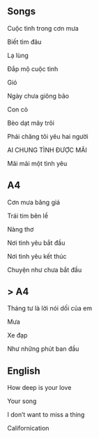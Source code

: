 ## Songs
Cuộc tình trong cơn mưa

Biết tìm đâu

Lạ lùng

Đắp mộ cuộc tình

Gió

Ngày chưa giông bão

Con cò

Bèo dạt mây trôi

Phải chăng tôi yêu hai người

AI CHUNG TÌNH ĐƯỢC MÃI

Mãi mãi một tình yêu

## A4

Cơn mưa băng giá

Trái tim bên lề

Nàng thơ

Nơi tình yêu bắt đầu

Nơi tình yêu kết thúc

Chuyện như chưa bắt đầu

## > A4

Tháng tư là lời nói dối của em

Mưa

Xe đạp

Như những phút ban đầu

## English

How deep is your love

Your song 

I don’t want to miss a thing

Californication
